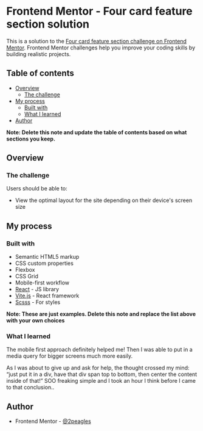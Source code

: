 # Frontend Mentor - Four card feature section solution

This is a solution to the [Four card feature section challenge on Frontend Mentor](https://www.frontendmentor.io/challenges/four-card-feature-section-weK1eFYK). Frontend Mentor challenges help you improve your coding skills by building realistic projects. 

## Table of contents

- [Overview](#overview)
  - [The challenge](#the-challenge)
- [My process](#my-process)
  - [Built with](#built-with)
  - [What I learned](#what-i-learned)
- [Author](#author)

**Note: Delete this note and update the table of contents based on what sections you keep.**

## Overview

### The challenge

Users should be able to:

- View the optimal layout for the site depending on their device's screen size

## My process

### Built with

- Semantic HTML5 markup
- CSS custom properties
- Flexbox
- CSS Grid
- Mobile-first workflow
- [React](https://reactjs.org/) - JS library
- [Vite.js](https://vitejs.dev/guide/) - React framework
- [Scsss](https://sass-lang.com/documentation/syntax) - For styles

**Note: These are just examples. Delete this note and replace the list above with your own choices**

### What I learned

The mobile first approach definitely helped me! Then I was able to put in a media query for bigger screens much more easily.

As I was about to give up and ask for help, the thought crossed my mind: “just put it in a div, have that div span top to bottom, then center the content inside of that!” SOO freaking simple and I took an hour I think before I came to that conclusion.. 


## Author

<!-- - Website - [Add your name here](https://www.your-site.com) -->
- Frontend Mentor - [@2peagles](https://www.frontendmentor.io/profile/2peagles)